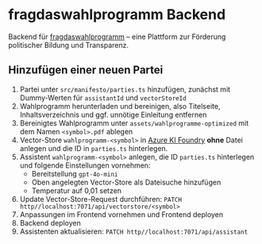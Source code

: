 # fragdaswahlprogramm Backend
Backend für [fragdaswahlprogramm](https://fragdaswahlprogramm.de) – eine Plattform zur Förderung politischer Bildung und Transparenz.

## Hinzufügen einer neuen Partei
1. Partei unter `src/manifesto/parties.ts` hinzufügen, zunächst mit Dummy-Werten für `assistantId` und `vectorStoreId`
2. Wahlprogramm herunterladen und bereinigen, also Titelseite, Inhaltsverzeichnis und ggf. unnötige Einleitung entfernen
3. Bereinigtes Wahlprogramm unter `assets/wahlprogramme-optimized` mit dem Namen `<symbol>.pdf` ablegen
4. Vector-Store `wahlprogramm-<symbol>` in [Azure KI Foundry](https://ai.azure.com/resource/vectorstore) **ohne** Datei anlegen und die ID in `parties.ts` hinterlegen.
5. Assistent `wahlprogramm-<symbol>` anlegen, die ID `parties.ts` hinterlegen und folgende Einstellungen vornehmen:
   - Bereitstellung `gpt-4o-mini`
   - Oben angelegten Vector-Store als Dateisuche hinzufügen
   - Temperatur auf 0,01 setzen
6. Update Vector-Store-Request durchführen: `PATCH http//localhost:7071/api/vectorstore/<symbol>`
7. Anpassungen im Frontend vornehmen und Frontend deployen
8. Backend deployen
8. Assistenten aktualisieren: `PATCH http//localhost:7071/api/assistant`
